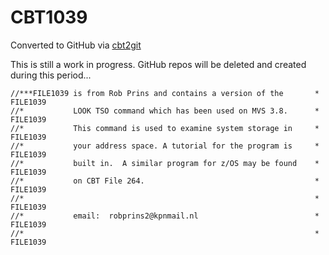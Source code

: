 # CBT1039
Converted to GitHub via [cbt2git](https://github.com/wizardofzos/cbt2git)

This is still a work in progress. GitHub repos will be deleted and created during this period...

```
//***FILE1039 is from Rob Prins and contains a version of the       *   FILE1039
//*           LOOK TSO command which has been used on MVS 3.8.      *   FILE1039
//*           This command is used to examine system storage in     *   FILE1039
//*           your address space. A tutorial for the program is     *   FILE1039
//*           built in.  A similar program for z/OS may be found    *   FILE1039
//*           on CBT File 264.                                      *   FILE1039
//*                                                                 *   FILE1039
//*           email:  robprins2@kpnmail.nl                          *   FILE1039
//*                                                                 *   FILE1039
```
